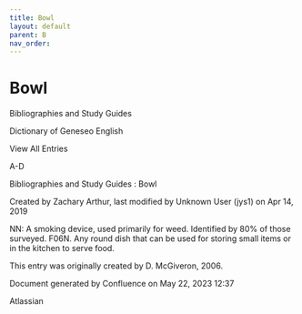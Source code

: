 ```yaml
---
title: Bowl
layout: default
parent: B
nav_order:
---
```


# Bowl

Bibliographies and Study Guides

Dictionary of Geneseo English

View All Entries

A-D

Bibliographies and Study Guides : Bowl

Created by  Zachary Arthur, last modified by  Unknown User (jys1) on Apr 14, 2019

NN: A smoking device, used primarily for weed. Identified by 80% of those surveyed. F06N. Any round dish that can be used for storing small items or in the kitchen to serve food. 

This entry was originally created by D. McGiveron, 2006.

Document generated by Confluence on May 22, 2023 12:37

Atlassian
